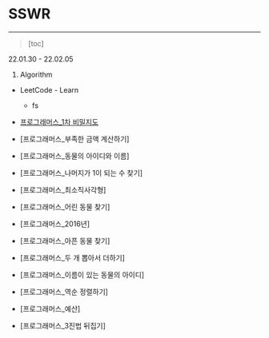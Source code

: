 # SSWR



------

> [toc]



22.01.30 - 22.02.05

1. Algorithm

- LeetCode - Learn
  - fs



- [프로그래머스_1차 비밀지도](https://programmers.co.kr/learn/courses/30/lessons/17681)
- [프로그래머스_부족한 금액 계산하기]
- [프로그래머스_동물의 아이디와 이름]
- [프로그래머스_나머지가 1이 되는 수 찾기]
- [프로그래머스_최소직사각형]
- [프로그래머스_어린 동물 찾기]
- [프로그래머스_2016년]
- [프로그래머스_아픈 동물 찾기]
- [프로그래머스_두 개 뽑아서 더하기]
- [프로그래머스_이름이 있는 동물의 아이디]
- [프로그래머스_역순 정렬하기]
- [프로그래머스_예산]
- [프로그래머스_3진법 뒤집기]

